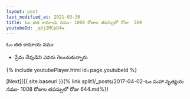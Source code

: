 ```yaml
---
layout: post
last_modified_at: 2021-03-30
title: ఓం జిత కామాయ నమః- 1008 రోజుల తపస్సులో రోజు  569
youtubeId: _qVjIMCpD4w
---
```

 
 
 ఓం జిత కామాయ నమః  
 
 -  ప్రేమ దేవుడిని ఎవరు గెలుచుకున్నారు 
 
  
 
  
 
 
 
 
 
 


{% include youtubePlayer.html id=page.youtubeId %}
 
[Next]({{ site.baseurl }}{% link  split1/_posts/2017-04-02-ఓం మహా నృత్యయ నమః- 1008 రోజుల తపస్సులో రోజు  644.md%})
 

